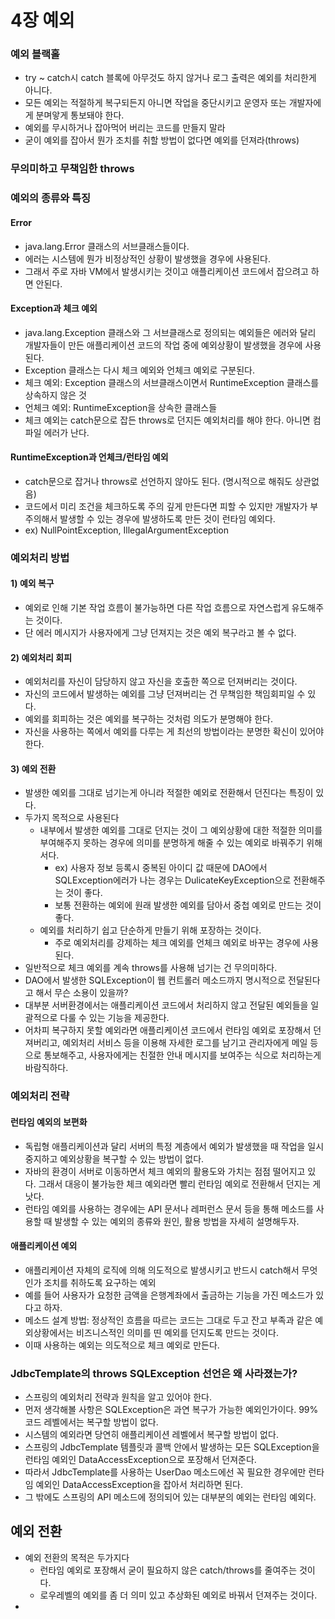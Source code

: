 # 4장 예외

### 예외 블랙홀
- try ~ catch시 catch 블록에 아무것도 하지 않거나 로그 출력은 예외를 처리한게 아니다.
- 모든 예외는 적절하게 복구되든지 아니면 작업을 중단시키고 운영자 또는 개발자에게 분며앟게 통보돼야 한다.
- 예외를 무시하거나 잡아먹어 버리는 코드를 만들지 말라
- 굳이 예외를 잡아서 뭔가 조치를 취할 방법이 없다면 예외를 던져라(throws)
### 무의미하고 무책임한 throws

### 예외의 종류와 특징
#### Error
- java.lang.Error 클래스의 서브클래스들이다.
- 에러는 시스템에 뭔가 비정상적인 상황이 발생했을 경우에 사용된다.
- 그래서 주로 자바 VM에서 발생시키는 것이고 애플리케이션 코드에서 잡으려고 하면 안된다.
#### Exception과 체크 예외
- java.lang.Exception 클래스와 그 서브클래스로 정의되는 예외들은 에러와 달리 개발자들이 만든 애플리케이션 코드의 작업 중에 예외상황이 발생했을 경우에 사용된다.
- Exception 클래스는 다시 체크 예외와 언체크 예외로 구분된다.
- 체크 예외: Exception 클래스의 서브클래스이면서 RuntimeException 클래스를 상속하지 않은 것
- 언체크 예외: RuntimeException을 상속한 클래스들
- 체크 예외는 catch문으로 잡든 throws로 던지든 예외처리를 해야 한다. 아니면 컴파일 에러가 난다.
#### RuntimeException과 언체크/런타임 예외
- catch문으로 잡거나 throws로 선언하지 않아도 된다. (명시적으로 해줘도 상관없음)
- 코드에서 미리 조건을 체크하도록 주의 깊게 만든다면 피할 수 있지만 개발자가 부주의해서 발생할 수 있는 경우에 발생하도록 만든 것이 런타임 예외다.
- ex) NullPointException, IllegalArgumentException
### 예외처리 방법
#### 1) 예외 복구
- 예외로 인해 기본 작업 흐름이 불가능하면 다른 작업 흐름으로 자연스럽게 유도해주는 것이다.
- 단 에러 메시지가 사용자에게 그냥 던져지는 것은 예외 복구라고 볼 수 없다.
#### 2) 예외처리 회피
- 예외처리를 자신이 담당하지 않고 자신을 호출한 쪽으로 던져버리는 것이다.
- 자신의 코드에서 발생하는 예외를 그냥 던져버리는 건 무책임한 책임회피일 수 있다.
- 예외를 회피하는 것은 예외를 복구하는 것처럼 의도가 분명해야 한다.
- 자신을 사용하는 쪽에서 예외를 다루는 게 최선의 방법이라는 분명한 확신이 있어야 한다.
#### 3) 예외 전환
- 발생한 예외를 그대로 넘기는게 아니라 적절한 예외로 전환해서 던진다는 특징이 있다.
- 두가지 목적으로 사용된다
  - 내부에서 발생한 예외를 그대로 던지는 것이 그 예외상황에 대한 적절한 의미를 부여해주지 못하는 경우에 의미를 분명하게 해줄 수 있는 예외로 바꿔주기 위해서다.
    - ex) 사용자 정보 등록시 중복된 아이디 값 때문에 DAO에서 SQLException에러가 나는 경우는 DulicateKeyException으로 전환해주는 것이 좋다.
    - 보통 전환하는 예외에 원래 발생한 예외를 담아서 중첩 예외로 만드는 것이 좋다.
  - 예외를 처리하기 쉽고 단순하게 만들기 위해 포장하는 것이다.
    - 주로 예외처리를 강제하는 체크 예외를 언체크 예외로 바꾸는 경우에 사용된다.
- 일반적으로 체크 예외를 계속 throws를 사용해 넘기는 건 무의미하다.
- DAO에서 발생한 SQLException이 웹 컨트롤러 메소드까지 명시적으로 전달된다고 해서 무슨 소용이 있을까?
- 대부분 서버환경에서는 애플리케이션 코드에서 처리하지 않고 전달된 예외들을 일괄적으로 다룰 수 있는 기능을 제공한다.
- 어차피 복구하지 못할 예외라면 애플리케이션 코드에서 런타임 예외로 포장해서 던져버리고, 예외처리 서비스 등을 이용해 자세한 로그를 남기고 관리자에게 메일 등으로 통보해주고, 사용자에게는 친절한 안내 메시지를 보여주는 식으로 처리하는게 바람직하다.
### 예외처리 전략
#### 런타임 예외의 보편화
- 독립형 애플리케이션과 달리 서버의 특정 계층에서 예외가 발생했을 때 작업을 일시 중지하고 예외상황을 복구할 수 있는 방법이 없다.
- 자바의 환경이 서버로 이동하면서 체크 예외의 활용도와 가치는 점점 떨어지고 있다. 그래서 대응이 불가능한 체크 예외라면 빨리 런타임 예외로 전환해서 던지는 게 낫다.
- 런타임 예외를 사용하는 경우에는 API 문서나 레퍼런스 문서 등을 통해 메소드를 사용할 때 발생할 수 있는 예외의 종류와 원인, 활용 방법을 자세히 설명해두자.
#### 애플리케이션 예외
- 애플리케이션 자체의 로직에 의해 의도적으로 발생시키고 반드시 catch해서 무엇인가 조치를 취하도록 요구하는 예외
- 예를 들어 사용자가 요청한 금액을 은행계좌에서 출금하는 기능을 가진 메소드가 있다고 하자.
- 메소드 설계 방법: 정상적인 흐름을 따르는 코드는 그대로 두고 잔고 부족과 같은 예외상황에서는 비즈니스적인 의미를 띤 예외를 던지도록 만드는 것이다.
- 이때 사용하는 예외는 의도적으로 체크 예외로 만든다.

### JdbcTemplate의 throws SQLException 선언은 왜 사라졌는가?
- 스프링의 예외처리 전략과 원칙을 알고 있어야 한다.
- 먼저 생각해볼 사항은 SQLException은 과연 복구가 가능한 예외인가이다. 99% 코드 레벨에서는 복구할 방법이 없다.
- 시스템의 예외라면 당연히 애플리케이션 레벨에서 복구할 방법이 없다.
- 스프링의 JdbcTemplate 템플릿과 콜백 안에서 발생하는 모든 SQLException을 런타임 예외인 DataAccessException으로 포장해서 던져준다.
- 따라서 JdbcTemplate를 사용하는 UserDao 메소드에선 꼭 필요한 경우에만 런타임 예외인 DataAccessException을 잡아서 처리하면 된다.
- 그 밖에도 스프링의 API 메소드에 정의되어 있는 대부분의 예외는 런타임 예외다.

## 예외 전환
- 예외 전환의 목적은 두가지다
  - 런타임 예외로 포장해서 굳이 필요하지 않은 catch/throws를 줄여주는 것이다.
  - 로우레벨의 예외를 좀 더 의미 있고 추상화된 예외로 바꿔서 던져주는 것이다.
-  
